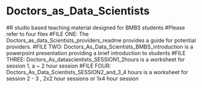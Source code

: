 # Doctors_as_Data_Scientists
#R studio based teaching material designed for BMBS students
#Please refer to four files
#FILE ONE: The Doctors_as_data_Scientists_providers_readme provides a guide for potential providers.
#FILE TWO: Doctors_As_Data_Scientists_BMBS_introduction is a powerpoint presentation providing a brief introduction to students
#FILE THREE: Doctors_As_datascientists_SESSION1_2hours is a worksheet for session 1, a ~ 2 hour session
#FILE FOUR: Doctors_As_Data_Scientists_SESSION2_and_3_4 hours is a worksheet for session 2 - 3 , 2x2 hour sessions or 1x4 hour session
 
